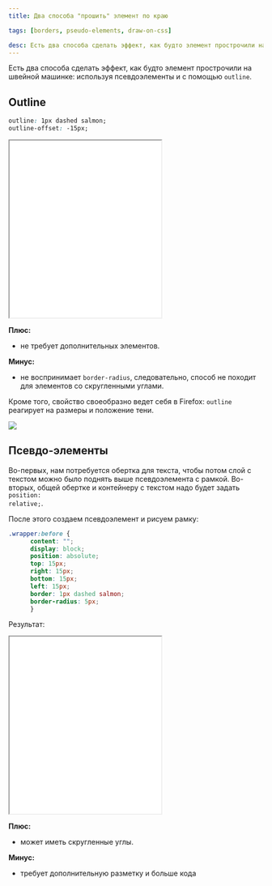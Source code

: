 ```yaml
---
title: Два способа "прошить" элемент по краю

tags: [borders, pseudo-elements, draw-on-css]

desc: Есть два способа сделать эффект, как будто элемент прострочили на швейной машинке —  используя псевдоэлементы и с помощью outline.
---
```

Есть два способа сделать эффект, как будто элемент прострочили на швейной машинке: используя псевдоэлементы и с помощью <code>outline</code>.<!--more-->

<h2>Outline</h2>

```css
outline: 1px dashed salmon;
outline-offset: -15px;
```

<iframe class="live-snippet" style="height: 350px" src="../assets/demo/dva-sposoba-proshit-e-lement-po-krayu/demo_1.html?output"></iframe>

<strong>Плюс:</strong>
- не требует дополнительных элементов.

<strong>Минус:</strong>
- не воспринимает <code>border-radius</code>, следовательно, способ не походит для элементов со скругленными углами.

Кроме того, свойство своеобразно ведет себя в Firefox: <code>outline</code> реагирует на размеры и положение тени.

<img src="//img-fotki.yandex.ru/get/9090/5091629.98/0_7ba5b_a045ee5f_orig.png">

<h2>Псевдо-элементы</h2>

Во-первых, нам потребуется обертка для текста, чтобы потом слой с текстом можно было поднять выше псевдоэлемента с рамкой.
Во-вторых, общей обертке и контейнеру с текстом надо будет задать <code>position: relative;</code>.

После этого создаем псевдоэлемент и рисуем рамку:


```css
.wrapper:before {
      content: "";
      display: block;
      position: absolute;
      top: 15px;
      right: 15px;
      bottom: 15px;
      left: 15px;
      border: 1px dashed salmon;
      border-radius: 5px;
      }
```

Результат:

<iframe class="live-snippet" style="height: 350px" src="../assets/demo/dva-sposoba-proshit-e-lement-po-krayu/demo_2.html?output"></iframe>

<strong>Плюс:</strong>
- может иметь скругленные углы.

<strong>Минус:</strong>
- требует дополнительную разметку и больше кода
